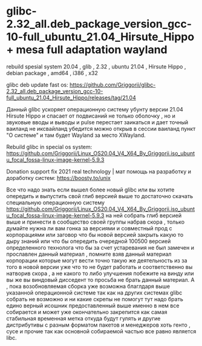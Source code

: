 # glibc-2.32_all.deb_package_version_gcc-10-full_ubuntu_21.04_Hirsute_Hippo + mesa full adaptation wayland
rebuild spesial system 20.04 , glib , 2.32 , ubuntu 21.04 , Hirsute Hippo , debian package , amd64 , i386 , x32

glibc deb update fast os: https://github.com/Griggorii/glibc-2.32_all.deb_package_version_gcc-10-full_ubuntu_21.04_Hirsute_Hippo/releases/tag/21.04

Данный glibc ускоряет операционную систему убунту версии 21.04 Hirsute Hippo и спасает от подвисаний не только оболочку , но и звуковые вводы и выводы и pulse перестает заикаться и дает точный ваиланд не иксвайланд убедится можно открыв в сессии ваиланд пункт "О системе" и там будет Wayland за место XWayland.

Rebuild glibc in special os system: https://github.com/Griggorii/Linux_OS20.04_V4_X64_By_Griggorii.iso_ubuntu_focal_fossa-linux-image-kernel-5.9.3

Donation support fix 2021 real technology | мат помощь на разработку и доработку систем: https://boosty.to/unix

Все что надо знать если вышел более новый glibc или вы хотите опередить и выпустить свой глиб версией выше то достаточно скачать специальную операционную систему https://github.com/Griggorii/Linux_OS20.04_V4_X64_By_Griggorii.iso_ubuntu_focal_fossa-linux-image-kernel-5.9.3 на ней собрать глиб версией выше и принести в сообщество своей группы набрав скора , только думайте нужна ли вам гонка за версиями и совместный прод с корпорациями или заговор что бы новой версией закрыть какую то дыру знаний или что бы опередить очередной 100500 версией определенного технолога что бы за счет устаревания не был замечен и прославлен данный материал , помните взяв данный материал корпорации которые могут вести точно такую же деятельность из за того в новой версии уже что то не будет работать и соответственно вы натворив скора , а не какого то либо улучшения побежите на винду или вы же вы виндовый дисседент то просьба не брать данный материал. А , пока возобновляемая сборка уже возможна благлдаря выше указанной операционной системе так как на других системах glibc собрать не возможно и ни какие скрепы не помогут тут надо брать едино верный исошник предоставленный выше именно в нем все собирается и может уже окончательно закрепится как самая стабильная временная метка откуда будут гулять и другие дистрибутивы с разным форматом пакетов и менеджеров хоть генто , сусе и прочие так как основной собираемой частью все равно является libc.
